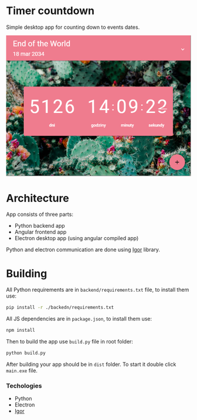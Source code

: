 # Timer countdown

Simple desktop app for counting down to events dates.

![Screen](https://raw.githubusercontent.com/cezary986/timer/master/docs/screen.png)

# Architecture

App consists of three parts:
* Python backend app
* Angular frontend app
* Electron desktop app (using angular compiled app)

Python and electron communication are done using [Igor](https://github.com/cezary986/igor) library.

# Building

All Python requirements are in `backend/requirements.txt` file, to install them use:

```bash
pip install -r ./backedn/requirements.txt
````

All JS dependencies are in `package.json`, to install them use:

```bash
npm install
```

Then to build the app use `build.py` file in root folder:

```bash
python build.py
```

After building your app should be in `dist` folder. To start it double click `main.exe` file.
### Techologies
* Python
* Electron
* [Igor](https://github.com/cezary986/igor)

